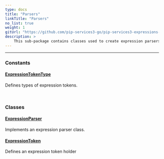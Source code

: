 ```yaml
---
type: docs
title: "Parsers"
linkTitle: "Parsers"
no_list: true
weight: 1
gitUrl: "https://github.com/pip-services3-go/pip-services3-expressions-go"
description: >
    This sub-package contains classes used to create expression parsers and expression token holders.
---
```

---
<div class="module-body"> 

### Constants

#### [ExpressionTokenType](expression_token_type)
Defines types of expression tokens.

<br>

### Classes

#### [ExpressionParser](expression_parser)
Implements an expression parser class.

#### [ExpressionToken](expression_token)
Defines an expression token holder


</div>

